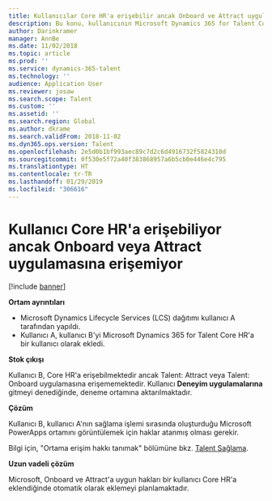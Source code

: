 ```yaml
---
title: Kullanıcılar Core HR'a erişebilir ancak Onboard ve Attract uygulamasına erişemez
description: Bu konu, kullanıcının Microsoft Dynamics 365 for Talent Core HR'a erişebildiği ancak Attract veya Onboard'a erişemediği sorunu ortadan kaldırmayı anlatır.
author: Darinkramer
manager: AnnBe
ms.date: 11/02/2018
ms.topic: article
ms.prod: ''
ms.service: dynamics-365-talent
ms.technology: ''
audience: Application User
ms.reviewer: josaw
ms.search.scope: Talent
ms.custom: ''
ms.assetid: ''
ms.search.region: Global
ms.author: dkrame
ms.search.validFrom: 2018-11-02
ms.dyn365.ops.version: Talent
ms.openlocfilehash: 2e5d0b1bf993aec89c7d2c6d4916732f5824310d
ms.sourcegitcommit: 0f530e5f72a40f383868957a6b5cb0e446e4c795
ms.translationtype: HT
ms.contentlocale: tr-TR
ms.lasthandoff: 01/29/2019
ms.locfileid: "306616"
---
```

# <a name="user-can-access-core-hr-but-not-the-onboard-or-attract-app"></a>Kullanıcı Core HR'a erişebiliyor ancak Onboard veya Attract uygulamasına erişemiyor

[!include [banner](includes/banner.md)]

**Ortam ayrıntıları**

- Microsoft Dynamics Lifecycle Services (LCS) dağıtımı kullanıcı A tarafından yapıldı.
- Kullanıcı A, kullanıcı B'yi Microsoft Dynamics 365 for Talent Core HR'a bir kullanıcı olarak ekledi.

**Stok çıkışı**

Kullanıcı B, Core HR'a erişebilmektedir ancak Talent: Attract veya Talent: Onboard uygulamasına erişememektedir. Kullanıcı **Deneyim uygulamalarına** gitmeyi denediğinde, deneme ortamına aktarılmaktadır.

**Çözüm**

Kullanıcı B, kullanıcı A'nın sağlama işlemi sırasında oluşturduğu Microsoft PowerApps ortamını görüntülemek için haklar atanmış olması gerekir.

Bilgi için, "Ortama erişim hakkı tanımak" bölümüne bkz. [Talent Sağlama](https://docs.microsoft.com/en-us/dynamics365/unified-operations/talent/provisioning-talent).

**Uzun vadeli çözüm**

Microsoft, Onboard ve Attract'a uygun hakları bir kullanıcı Core HR'a eklendiğinde otomatik olarak eklemeyi planlamaktadır.
